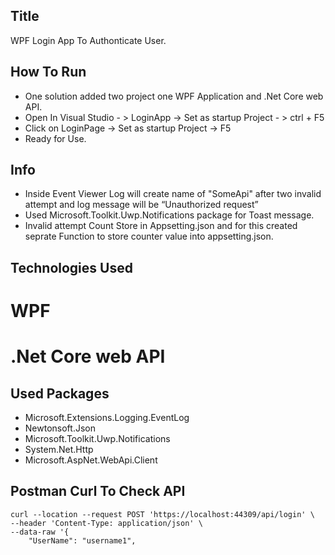 
## Title

WPF Login App To Authonticate User.

## How To Run
 
 - One solution added two project one WPF Application and .Net Core web API.
 - Open In Visual Studio - > LoginApp -> Set as startup Project - > ctrl + F5
 - Click on LoginPage -> Set as startup Project -> F5
 - Ready for Use.
 
## Info
 
-  Inside Event Viewer Log will create name of "SomeApi" after two invalid attempt and log message will be  “Unauthorized request”
-  Used Microsoft.Toolkit.Uwp.Notifications package for Toast message.
-  Invalid attempt Count Store in Appsetting.json and for this created seprate Function to store counter value into appsetting.json. 
 
 
## Technologies Used

 # WPF
 # .Net Core web API

## Used Packages

 - Microsoft.Extensions.Logging.EventLog
 - Newtonsoft.Json
 - Microsoft.Toolkit.Uwp.Notifications
 - System.Net.Http
 - Microsoft.AspNet.WebApi.Client
 
 ## Postman Curl To Check API

```postman
curl --location --request POST 'https://localhost:44309/api/login' \
--header 'Content-Type: application/json' \
--data-raw '{
    "UserName": "username1",
 ```
 
 
    
    



 
